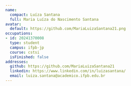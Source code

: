 ```yaml
---
name:
  compact: Luíza Santana
  full: Maria Luíza do Nascimento Santana
avatar:
  default: https://github.com/MariaLuizaSantana21.png
occupations:
- id: 20241370008
  type: student
  campus: ifpb-jp
  course: cstsi
  isFinished: false
addresses:
  github: https://github.com/MariaLuizaSantana21
  linkedin: https://www.linkedin.com/in/luizasantana/
  email: luiza.santana@academico.ifpb.edu.br
---
```

